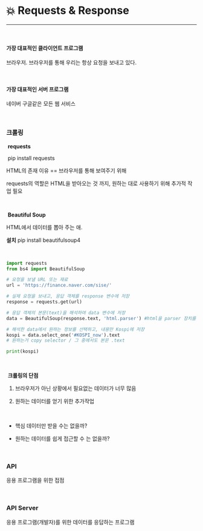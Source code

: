 # :boom: Requests & Response

---

​												

#### 가장 대표적인 클라이언트 프로그램

브라우저.   브라우저를 통해 우리는 항상 요청을 보내고 있다.

​													

#### 가장 대표적인 서버 프로그램

네이버 구글같은 모든 웹 서비스

​																								

### 크롤링

​		**requests**

​	pip install requests

HTML의 존재 이유 == 브라우저를 통해 보여주기 위해 

requests의 역할은 HTML을 받아오는 것 까지, 원하는 대로 사용하기 위해 추가적 작업 필요

​																												

​	**Beautiful  Soup**

HTML에서 데이터를 뽑아 주는 애.

**설치**  pip install beautifulsoup4

​																									

```python
import requests
from bs4 import BeautifulSoup

# 요청을 보낼 URL 또는 재료
url = 'https://finance.naver.com/sise/'

# 실제 요청을 보내고, 응답 객체를 response 변수에 저장
response = requests.get(url)

# 응답 객체의 본문(text)을 해석하여 data 변수에 저장
data = BeautifulSoup(response.text, 'html.parser') #html을 parser 장치를 통해 해석해 보자!

# 해석한 data에서 원하는 정보를 선택하고, 내용만 Kospi에 저장
kospi = data.select_one('#KOSPI_now').text
# 원하는거 copy selector / 그 중에서도 본문 .text

print(kospi)
```

​																																									

​	**크롤링의 단점**

1.  브라우저가 아닌 상황에서 필요없는 데이터가 너무 많음
2. 원하는 데이터를 얻기 위한 추가작업 

   ​																			

-  핵심 데이터만 받을 수는 없을까?
- 원하는 데이터를 쉽게 접근할 수 는 없을까?

  ​																			

### API

응용 프로그램을 위한 접점 

​																													

### API Server

응용 프로그램(개발자)를 위한 데이터를 응답하는 프로그램








